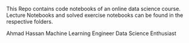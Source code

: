 This Repo contains code notebooks of an online data science course.
Lecture Notebooks and solved exercise notebooks can be found in the
respective folders.

Ahmad Hassan
Machine Learning Engineer
Data Science Enthusiast